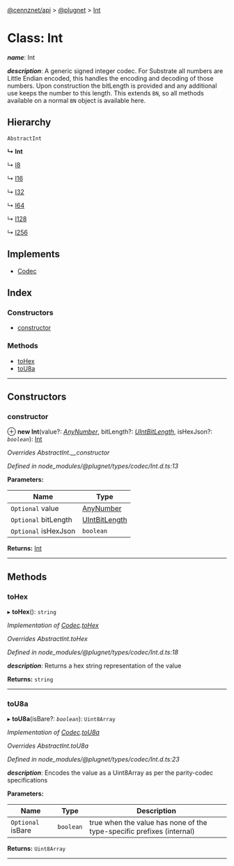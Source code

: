 [@cennznet/api](../README.md) > [@plugnet](../modules/_plugnet.md) > [Int](../classes/_plugnet.int.md)

# Class: Int

*__name__*: Int

*__description__*: A generic signed integer codec. For Substrate all numbers are Little Endian encoded, this handles the encoding and decoding of those numbers. Upon construction the bitLength is provided and any additional use keeps the number to this length. This extends `BN`, so all methods available on a normal `BN` object is available here.

## Hierarchy

 `AbstractInt`

**↳ Int**

↳  [I8](_plugnet.i8.md)

↳  [I16](_plugnet.i16.md)

↳  [I32](_plugnet.i32.md)

↳  [I64](_plugnet.i64.md)

↳  [I128](_plugnet.i128.md)

↳  [I256](_plugnet.i256.md)

## Implements

* [Codec](../interfaces/_plugnet.codec.md)

## Index

### Constructors

* [constructor](_plugnet.int.md#constructor)

### Methods

* [toHex](_plugnet.int.md#tohex)
* [toU8a](_plugnet.int.md#tou8a)

---

## Constructors

<a id="constructor"></a>

###  constructor

⊕ **new Int**(value?: *[AnyNumber](../modules/_plugnet.md#anynumber)*, bitLength?: *[UIntBitLength](../modules/_plugnet.md#uintbitlength)*, isHexJson?: *`boolean`*): [Int](_plugnet.int.md)

*Overrides AbstractInt.__constructor*

*Defined in node_modules/@plugnet/types/codec/Int.d.ts:13*

**Parameters:**

| Name | Type |
| ------ | ------ |
| `Optional` value | [AnyNumber](../modules/_plugnet.md#anynumber) |
| `Optional` bitLength | [UIntBitLength](../modules/_plugnet.md#uintbitlength) |
| `Optional` isHexJson | `boolean` |

**Returns:** [Int](_plugnet.int.md)

___

## Methods

<a id="tohex"></a>

###  toHex

▸ **toHex**(): `string`

*Implementation of [Codec](../interfaces/_plugnet.codec.md).[toHex](../interfaces/_plugnet.codec.md#tohex)*

*Overrides AbstractInt.toHex*

*Defined in node_modules/@plugnet/types/codec/Int.d.ts:18*

*__description__*: Returns a hex string representation of the value

**Returns:** `string`

___
<a id="tou8a"></a>

###  toU8a

▸ **toU8a**(isBare?: *`boolean`*): `Uint8Array`

*Implementation of [Codec](../interfaces/_plugnet.codec.md).[toU8a](../interfaces/_plugnet.codec.md#tou8a)*

*Overrides AbstractInt.toU8a*

*Defined in node_modules/@plugnet/types/codec/Int.d.ts:23*

*__description__*: Encodes the value as a Uint8Array as per the parity-codec specifications

**Parameters:**

| Name | Type | Description |
| ------ | ------ | ------ |
| `Optional` isBare | `boolean` |  true when the value has none of the type-specific prefixes (internal) |

**Returns:** `Uint8Array`

___

